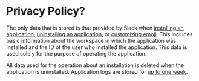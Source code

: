 # Privacy Policy?

The only data that is stored is that provided by Slack when [installing an application](https://github.com/slackapi/node-slack-sdk/blob/f29c3b7ec05412a8b8712a1d180f4d6cbd38039e/packages/oauth/src/index.ts#L645-L709), [uninstalling an application](https://api.slack.com/events/app_uninstalled), or [customizing emoji](api.slack.com/events/emoji_changed). This includes basic information about the workspace in which the application was installed and the ID of the user who installed the application. This data is used solely for the purpose of operating the application.

All data used for the operation about an installation is deleted when the application is uninstalled. Application logs are stored for [up to one week](https://devcenter.heroku.com/articles/logging#log-history-limits).
